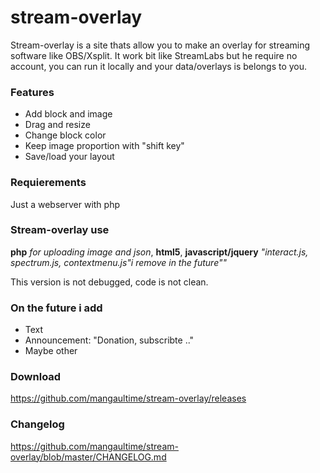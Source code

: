 # stream-overlay

Stream-overlay is a site thats allow you to make an overlay for streaming software like OBS/Xsplit. It work bit like StreamLabs but he require no account, you can run it locally and your data/overlays is belongs to you.

### Features
* Add block and image
* Drag and resize
* Change block color
* Keep image proportion with "shift key"
* Save/load your layout


### Requierements
Just a webserver with php

### Stream-overlay use
**php** *for uploading image and json*, **html5**, **javascript/jquery** *"interact.js, spectrum.js, contextmenu.js"i remove in the future""*


This version is not debugged, code is not clean.

### On the future i add
* Text
* Announcement: "Donation, subscribte .."
* Maybe other

### Download
https://github.com/mangaultime/stream-overlay/releases

### Changelog
https://github.com/mangaultime/stream-overlay/blob/master/CHANGELOG.md